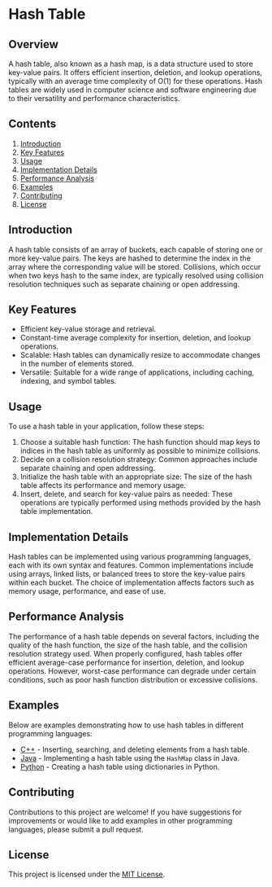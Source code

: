 # Hash Table

## Overview

A hash table, also known as a hash map, is a data structure used to store key-value pairs. It offers efficient insertion, deletion, and lookup operations, typically with an average time complexity of O(1) for these operations. Hash tables are widely used in computer science and software engineering due to their versatility and performance characteristics.

## Contents

1. [Introduction](#introduction)
2. [Key Features](#key-features)
3. [Usage](#usage)
4. [Implementation Details](#implementation-details)
5. [Performance Analysis](#performance-analysis)
6. [Examples](#examples)
7. [Contributing](#contributing)
8. [License](#license)

## Introduction

A hash table consists of an array of buckets, each capable of storing one or more key-value pairs. The keys are hashed to determine the index in the array where the corresponding value will be stored. Collisions, which occur when two keys hash to the same index, are typically resolved using collision resolution techniques such as separate chaining or open addressing.

## Key Features

- Efficient key-value storage and retrieval.
- Constant-time average complexity for insertion, deletion, and lookup operations.
- Scalable: Hash tables can dynamically resize to accommodate changes in the number of elements stored.
- Versatile: Suitable for a wide range of applications, including caching, indexing, and symbol tables.

## Usage

To use a hash table in your application, follow these steps:

1. Choose a suitable hash function: The hash function should map keys to indices in the hash table as uniformly as possible to minimize collisions.
2. Decide on a collision resolution strategy: Common approaches include separate chaining and open addressing.
3. Initialize the hash table with an appropriate size: The size of the hash table affects its performance and memory usage.
4. Insert, delete, and search for key-value pairs as needed: These operations are typically performed using methods provided by the hash table implementation.

## Implementation Details

Hash tables can be implemented using various programming languages, each with its own syntax and features. Common implementations include using arrays, linked lists, or balanced trees to store the key-value pairs within each bucket. The choice of implementation affects factors such as memory usage, performance, and ease of use.

## Performance Analysis

The performance of a hash table depends on several factors, including the quality of the hash function, the size of the hash table, and the collision resolution strategy used. When properly configured, hash tables offer efficient average-case performance for insertion, deletion, and lookup operations. However, worst-case performance can degrade under certain conditions, such as poor hash function distribution or excessive collisions.

## Examples

Below are examples demonstrating how to use hash tables in different programming languages:

- [C++](#) - Inserting, searching, and deleting elements from a hash table.
- [Java](#) - Implementing a hash table using the `HashMap` class in Java.
- [Python](#) - Creating a hash table using dictionaries in Python.

## Contributing

Contributions to this project are welcome! If you have suggestions for improvements or would like to add examples in other programming languages, please submit a pull request.

## License

This project is licensed under the [MIT License](LICENSE).
